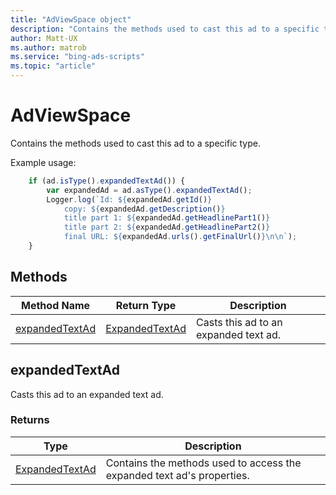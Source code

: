 ```yaml
---
title: "AdViewSpace object"
description: "Contains the methods used to cast this ad to a specific type."
author: Matt-UX
ms.author: matrob
ms.service: "bing-ads-scripts"
ms.topic: "article"
---
```


# AdViewSpace

Contains the methods used to cast this ad to a specific type.


Example usage:
```javascript
    if (ad.isType().expandedTextAd()) {
        var expandedAd = ad.asType().expandedTextAd();
        Logger.log(`Id: ${expandedAd.getId()}
            copy: ${expandedAd.getDescription()}
            title part 1: ${expandedAd.getHeadlinePart1()}
            title part 2: ${expandedAd.getHeadlinePart2()}
            final URL: ${expandedAd.urls().getFinalUrl()}\n\n`);
    }
```


## Methods
|Method Name|Return Type|Description|
|-|-|-
[expandedTextAd](#expandedtextad)|[ExpandedTextAd](ExpandedTextAd.md)|Casts this ad to an expanded text ad.


## <a name="expandedtextad"></a>expandedTextAd
Casts this ad to an expanded text ad.

### Returns
|Type|Description|
|-|-
[ExpandedTextAd](ExpandedTextAd.md)|Contains the methods used to access the expanded text ad's properties.

